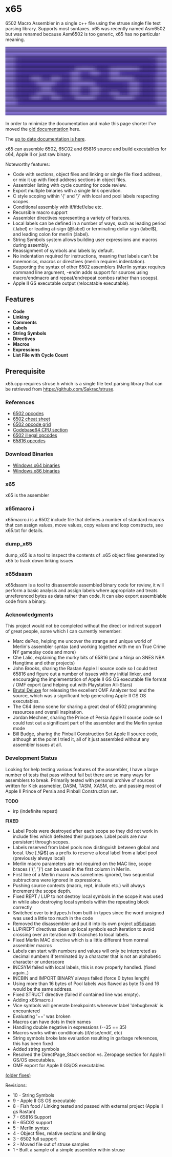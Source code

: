 # x65

6502 Macro Assembler in a single c++ file using the struse single file text parsing library. Supports most syntaxes. x65 was recently named Asm6502 but was renamed because Asm6502 is too generic, x65 has no particular meaning.

![x65](bin/x65.png)

In order to minimize the documentation and make this page shorter I've moved the [old documentation](../../wiki/Previous-first-page) here.

The [up to date documentation is here](x65.txt).

x65 can assemble 6502, 65C02 and 65816 source and build executables for c64, Apple II or just raw binary.

Noteworthy features:

* Code with sections, object files and linking or single file fixed
  address, or mix it up with fixed address sections in object files.
* Assembler listing with cycle counting for code review.
* Export multiple binaries with a single link operation.
* C style scoping within '{' and '}' with local and pool labels
  respecting scopes.
* Conditional assembly with if/ifdef/else etc.
* Recursible macro support
* Assembler directives representing a variety of features.
* Local labels can be defined in a number of ways, such as leading
  period (.label) or leading at-sign (@label) or terminating
  dollar sign (label$), and leading colon for merlin (:label).
* String Symbols system allows building user expressions and macros
  during assembly.
* Reassignment of symbols and labels by default.
* No indentation required for instructions, meaning that labels can't
  be mnemonics, macros or directives (merlin requires indentation).
* Supporting the syntax of other 6502 assemblers (Merlin syntax
  requires command line argument, -endm adds support for sources
  using macro/endmacro and repeat/endrepeat combos rather
  than scoeps).
* Apple II GS executable output (relocatable executable).

## Features

* **Code**
* **Linking**
* **Comments**
* **Labels**
* **String Symbols**
* **Directives**
* **Macros**
* **Expressions**
* **List File with Cycle Count**

## Prerequisite

x65.cpp requires struse.h which is a single file text parsing library that can be retrieved from https://github.com/Sakrac/struse.

### References

* [6502 opcodes](http://www.6502.org/tutorials/6502opcodes.html)
* [6502 cheat sheet](https://drive.google.com/file/d/0B4lBG-q6aGsROEtKWXRXVnlTNUE/view)
* [6502 opcode grid](http://www.llx.com/~nparker/a2/opcodes.html)
* [Codebase64 CPU section](http://codebase64.org/doku.php?id=base:6502_6510_coding)
* [6502 illegal opcodes](http://www.oxyron.de/html/opcodes02.html)
* [65816 opcodes](http://wiki.superfamicom.org/snes/show/65816+Reference#fn:14)

### Download Binaries

* [Windows x64 binaries](../..//raw/master/bin/x65_x64.zip)
* [Windows x86 binaries](../..//raw/master/bin/x65_win32.zip)

### x65

x65 is the assembler

### x65macro.i

x65macro.i is a 6502 include file that defines a number of standard macros that can assign values, move values, copy values and loop constructs, see x65.txt for details.

### dump_x65

dump_x65 is a tool to inspect the contents of .x65 object files generated by x65 to track down linking issues

### x65dsasm

x65dsasm is a tool to disassemble assembled binary code for review, it will perform a basic analysis and assign labels where appropriate and treats unreferenced bytes as data rather than code. It can also export assemblable code from a binary.

### Acknowledgments

This project would not be completed without the direct or indirect support of great people, some which I can currently remember:

* Marc dePeo, helping me uncover the strange and unique world of Merlin's assembler syntax (and working together with me on True Crime NY gameplay code and more)
* Che Lalic, explaining the murky bits of 65816 (and a Ninja on SNES NBA Hangtime and other projects)
* John Brooks, sharing the Rastan Apple II source code so I could test 65816 and figure out a number of issues with my initial linker, and encouraging the implementation of Apple II GS OS executable file format / OMF export (and helping out with Playstation All-Stars)
* [Brutal Deluxe](http://www.brutaldeluxe.fr) for releasing the excellent OMF Analyzer tool and the source, which was a significant help generating Apple II GS OS executables.
* The C64 demo scene for sharing a great deal of 6502 programming resources and overall inspiration.
* Jordan Mechner, sharing the Prince of Persia Apple II source code so I could test out a significant part of the assembler and the Merlin syntax mode
* Bill Budge, sharing the Pinball Construction Set Apple II source code, although at the point I tried it, all of it just assembled without any assembler issues at all.

### Development Status

Looking for help testing various features of the assembler, I have a large number of tests that pass without fail but there are so many ways for assemblers to break.
Primarily tested with personal archive of sources written for Kick assmebler, DASM, TASM, XASM, etc. and passing most of Apple II Prince of Persia and Pinball Construction set.

**TODO**
* irp (indefinite repeat)

**FIXED**
* Label Pools were destroyed after each scope so they did not work in include files which defeated their purpose. Label pools are now persistent through scopes.
* Labels reserved from label pools now distinguish between global and local. Use [.!@$] as a prefix to reserve a local label from a label pool (previously always local)
* Merlin macro parameters are not required on the MAC line, scope braces ('{', '}') can be used in the first column in Merlin.
* First line of a Merlin macro was sometimes ignored, two sequential subtractions were ignored in expressions.
* Pushing source contexts (macro, rept, include etc.) will always increment the scope depth.
* Fixed REPT / LUP to not destroy local symbols in the scope it was used in while also destroying local symbols within the repeating block correctly
* Switched over to inttypes.h from built-in types since the word unsigned was used a little too much in the code
* Removed the disassembler and put it into its own project [x65dsasm](http://github.com/sakrac/x65dsasm)
* LUP/REPT directives clean up local symbols each iteration to avoid crossing over an iteration with branches to local labels.
* Fixed Merlin MAC directive which is a little different from normal assembler macros
* Labels can start with numbers and values will only be interpreted as decimal numbers if terminated by a character that is not an alphabetic character or underscore
* INCSYM failed with local labels, this is now properly handled. (fixed again..)
* INCBIN and IMPORT BINARY always failed (force 0 bytes length)
* Using more than 16 bytes of Pool labels was flawed as byte 15 and 16 would be the same address.
* Fixed STRUCT directive (failed if contained line was empty).
* Adding x65macro.i
* Vice symbols will generate breakpoints whenever label 'debugbreak' is encountered
* Evaluating '==' was broken
* Macros can have dots in their names
* Handling double negative in expressions (--35 == 35)
* Macros works within conditionals (if/else/endif, etc)
* String symbols broke late evaluation resulting in garbage references, this has been fixed
* Added string symbols
* Resolved the DirectPage_Stack section vs. Zeropage section for Apple II GS/OS executables.
* OMF export for Apple II GS/OS executables

[(older fixes)](../../wiki/fixes)

Revisions:
* 10 - String Symbols
* 9 - Apple II GS OS executable
* 8 - Fish food / Linking tested and passed with external project (Apple II gs Rastan)
* 7 - 65816 Support
* 6 - 65C02 support
* 5 - Merlin syntax
* 4 - Object files, relative sections and linking
* 3 - 6502 full support
* 2 - Moved file out of struse samples
* 1 - Built a sample of a simple assembler within struse
